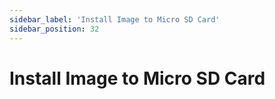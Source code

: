 ```yaml
---
sidebar_label: 'Install Image to Micro SD Card'
sidebar_position: 32
---
```


# Install Image to Micro SD Card